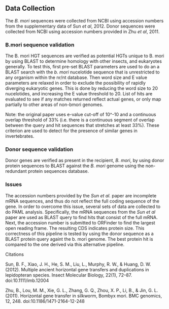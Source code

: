 ## Data Collection

The *B. mori* sequences were collected from NCBI using accession numbers from the supplementary data of Sun *et al*, 2012. Donor sequences were collected from NCBI using accession numbers provided in Zhu *et al*, 2011. 

### B.mori sequence validation
The B. mori HGT sequences are verified as potential HGTs unique to B. mori by using BLAST to determine homology with other insects, and eukaryotes generally. To test this, first pre-set BLAST parameters are used to do an a BLAST search with the *b. mori* nucelotide sequence that is unrestricted to any organism within the nr/nt database. Then word size and E value parameters are relaxed in order to exclude the possibility of rapidly diverging eukaryotic genes. This is done by reducing the word size to 20 nucelotides, and increasing the E value threshold to 20. List of hits are evaluated to see if any matches returned reflect actual genes, or only map partially to other areas of non-bmori genomes. 

Note: the original paper uses e-value cut-off of 10^-10 and a continuous overlap threshold of 33% (i.e. there is a continuous segment of overlap between the query and hit sequences that stretches at least 33%). These criterion are used to detect for the presence of similar genes in invertebrates. 

### Donor sequence validation
Donor genes are verified as present in the recipient, *B. mori*, by using donor protein sequences to BLAST against the *B. mori* genome using the non-redundant protein sequences database.

### Issues

The accession numbers provided by the *Sun et al.* paper are incomplete mRNA sequences, and thus do not reflect the full coding sequence of the gene. In order to overcome this issue, several sets of data are collected to do PAML analysis. Specifically, the mRNA sequences from the *Sun et al* paper are used as BLAST query to find hits that consist of the full mRNA. Next, the accession number is submitted to ORFinder to find the largest open reading frame. The resulting CDS indicates protein size. This correctness of this pipeline is tested by using the donor sequence as a BLAST protein query againt the b. mori genome. The best protein hit is compared to the one derived via this alternative pipeline.


Citations

Sun, B. F., Xiao, J. H., He, S. M., Liu, L., Murphy, R. W., & Huang, D. W. (2012). Multiple ancient horizontal gene transfers and duplications in lepidopteran species. Insect Molecular Biology, 22(1), 72–87. doi:10.1111/imb.12004

Zhu, B., Lou, M. M., Xie, G. L., Zhang, G. Q., Zhou, X. P., Li, B., & Jin, G. L. (2011). Horizontal gene transfer in silkworm, Bombyx mori. BMC genomics, 12, 248. doi:10.1186/1471-2164-12-248
